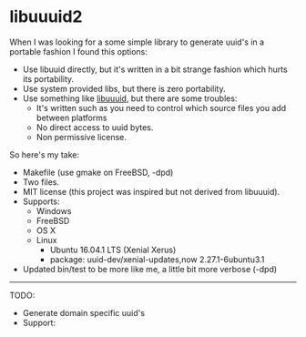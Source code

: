 # libuuuid2


When I was looking for a some simple library to generate uuid's in a portable fashion I found this options:

- Use libuuid directly, but it's written in a bit strange fashion which hurts its portability.
- Use system provided libs, but there is zero portability.
- Use something like [libuuuid](https://github.com/jpalus/libuuuid), but there are some troubles:
	- It's written such as you need to control which source files you add between platforms
	- No direct access to uuid bytes.
	- Non permissive license.

So here's my take:
- Makefile (use gmake on FreeBSD, -dpd)
- Two files.
- MIT license (this project was inspired but not derived from libuuuid).
- Supports:
	- Windows
	- FreeBSD
	- OS X
	- Linux
		- Ubuntu 16.04.1 LTS (Xenial Xerus)
		- package: uuid-dev/xenial-updates,now 2.27.1-6ubuntu3.1		
- Updated bin/test to be more like me, a little bit more verbose (-dpd) 
---

TODO:
- Generate domain specific uuid's
- Support:

